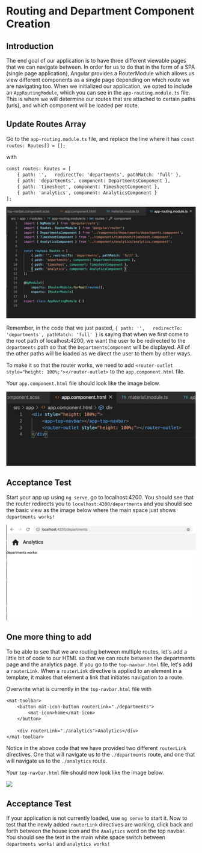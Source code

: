 # Routing and Department Component Creation

## Introduction

The end goal of our application is to have three different viewable pages that we can navigate between. In order for us to do that in the form of a SPA (single page application), Angular provides a RouterModule which allows us view different components as a single page depending on which route we are navigating too. When we initialized our application, we opted to include an `AppRoutingModule`, which you can see in the `app-routing.module.ts` file. This is where we will determine our routes that are attached to certain paths (urls), and which component will be loaded per route.

## Update Routes Array

Go to the `app-routing.module.ts` file, and replace the line where it has 
`const routes: Routes[] = [];`

with
```
const routes: Routes = [
    { path: '',   redirectTo: 'departments', pathMatch: 'full' },
    { path: 'departments', component: DepartmentsComponent },
    { path: 'timesheet', component: TimesheetComponent },
    { path: 'analytics', component: AnalyticsComponent }
];
```

![](img/routing_pathes.png)

Remember, in the code that we just pasted, `{ path: '',   redirectTo: 'departments', pathMatch: 'full' }` is saying that when we first come to the root path of localhost:4200, we want the user to be redirected to the `departments` path so that the `DepartmentsComponent` will be displayed. All of the other paths will be loaded as we direct the user to them by other ways.

To make it so that the router works, we need to add `<router-outlet style="height: 100%;"></router-outlet>` to the `app.component.html` file.

Your `app.component.html` file should look like the image below.

![](img/router_outlet.png)

## Acceptance Test

Start your app up using `ng serve`, go to localhost:4200. You should see that the router redirects you to `localhost:4200/departments` and you should see the basic view as the image below where the main space just shows `departments works!`

![](img/empty_departments.png)

## One more thing to add

To be able to see that we are routing between multiple routes, let's add a little bit of code to our HTML so that we can route between the departments page and the analytics page. If you go to the `top-navbar.html` file, let's add a `routerLink`. When a `routerLink` directive is applied to an element in a template, it makes that element a link that initiates navigation to a route.

Overwrite what is currently in the `top-navbar.html` file with
```
<mat-toolbar>
    <button mat-icon-button routerLink="./departments">
        <mat-icon>home</mat-icon>
    </button>

    <div routerLink="./analytics">Analytics</div>
</mat-toolbar>
```

Notice in the above code that we have provided two different `routerLink` directives. One that will navigate us to the `./departments` route, and one that will navigate us to the `./analytics` route. 

Your `top-navbar.html` file should now look like the image below.

![](img/routerink.png)

## Acceptance Test

If your application is not currently loaded, use `ng serve` to start it. Now to test that the newly added `routerLink` directives are working, click back and forth between the house icon and the `Analytics` word on the top navbar. You should see the text in the main white space switch between `departments works!` and `analytics works!`



